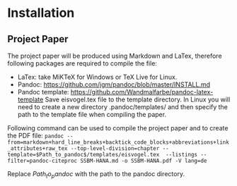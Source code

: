 # Installation
## Project Paper
The project paper will be produced using Markdown and LaTex, therefore following packages are required to compile the file:

- LaTex: take MiKTeX for Windows or TeX Live for Linux. 
- Pandoc: https://github.com/jgm/pandoc/blob/master/INSTALL.md
- Pandoc template: https://github.com/Wandmalfarbe/pandoc-latex-template
Save eisvogel.tex file to the template directory. In Linux you will need to create a new directory .pandoc/templates/ and then specify the path to the template file when compiling the paper. 

Following command can be used to compile the project paper and to create the PDF file:
```pandoc --from=markdown+hard_line_breaks+backtick_code_blocks+abbreviations+link_attributes+raw_tex --top-level-division=chapter --template=$Path_to_pandoc$/templates/eisvogel.tex  --listings --filter=pandoc-citeproc SSBM-HANA.md -o SSBM-HANA.pdf -V lang=de```

Replace $Path_to_pandoc$ with the path to the pandoc directory. 
